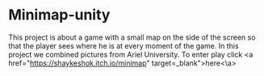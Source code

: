 # Minimap-unity
This project is about a game with a small map on the side of the screen so that the player sees where he is at every moment of the game.
  In this project we combined pictures from Ariel University.
To enter play click <a href="https://shaykeshok.itch.io/minimap" target=_blank">here<\a>
